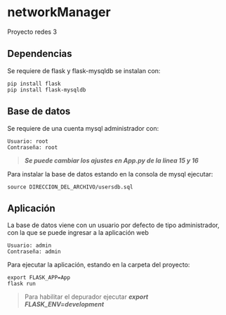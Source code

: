 # networkManager
Proyecto redes 3

## Dependencias

Se requiere de flask y flask-mysqldb se instalan con:

```
pip install flask
pip install flask-mysqldb
```

## Base de datos

Se requiere de una cuenta mysql administrador con:

```
Usuario: root
Contraseña: root
```
 >***Se puede cambiar los ajustes en App.py de la linea 15 y 16***


Para instalar la base de datos estando en la consola de mysql ejecutar:

```
source DIRECCION_DEL_ARCHIVO/usersdb.sql
```

## Aplicación

La base de datos viene con un usuario por defecto de tipo administrador, con la que se puede ingresar a la aplicación web

```
Usuario: admin
Contraseña: admin
```

Para ejecutar la aplicación, estando en la carpeta del proyecto:

```
export FLASK_APP=App
flask run
```
> Para habilitar el depurador ejecutar ***export FLASK_ENV=development***
